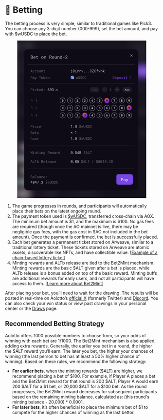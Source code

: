 # 🎲 Betting

The betting process is very simple, similar to traditional games like Pick3. You can choose any 3-digit number (000-999), set the bet amount, and pay with $wUSDC to place the bet.

<figure><img src=".gitbook/assets/image (4).png" alt=""><figcaption></figcaption></figure>

1. The game progresses in rounds, and participants will automatically place their bets on the latest ongoing round.
2. The payment token used is [$wUSDC](https://ao.link/#/token/7zH9dlMNoxprab9loshv3Y7WG45DOny_Vrq9KrXObdQ), transferred cross-chain via AOX. The minimum bet amount is $1, and the maximum is $100. No gas fees are required (though once the AO mainnet is live, there may be negligible gas fees, with the gas cost in $AO not included in the bet amount). Once the payment is confirmed, the bet is successfully placed.
3. Each bet generates a permanent ticket stored on Arweave, similar to a traditional lottery ticket. These tickets stored on Arweave are atomic assets, discoverable like NFTs, and have collectible value. \[[Example of a chain-based lottery ticket](https://kmu4rbzchrloqp3ypunbd4y345hrhritxwufx7dg5ymkbce6anhq.arweave.net/UynIhyI8Vug_eH0aEfMb508TxRO9qFv8Zu4YoIieA08)]
4. Minting rewards and ALTb release are tied to the Bet2Mint mechanism. Minting rewards are the basic $ALT given after a bet is placed, while ALTb release is a bonus added on top of the basic reward. Minting buffs are additional rewards for early users, and not all participants will have access to them. \[[Learn more about Bet2Mint](https://docs.aolotto.com/en/usdalt#bet2mint)]

After placing your bet, you’ll need to wait for the drawing. The results will be posted in real-time on Aolotto’s [official X](https://x.com/aolotto_dao) (formerly Twitter) and [Discord](https://discord.gg/BFhkUCRjmF). You can also check your win status or view past drawings in your personal center or the [Draws](https://dev.aolotto.com/#/draws) page.

## **Recommended Betting Strategy**

Aolotto offers 1000 possible numbers to choose from, so your odds of winning with each bet are 1/1000. The Bet2Mint mechanism is also applied, adding extra rewards. Generally, the earlier you bet in a round, the higher the $ALT reward you’ll earn. The later you bet, the higher your chances of winning (the last person to bet has at least a 50% higher chance of winning). Based on these rules, we recommend the following strategy:

* **For earlier bets**, when the minting rewards ($ALT) are higher, we recommend placing a bet of $100. For example, if Player A places a bet and the Bet2Mint reward for that round is 200 $ALT, Player A would earn 200 $ALT for a $1 bet, or 20,000 $ALT for a $100 bet. As the round progresses, the Bet2Mint reward decreases for subsequent participants based on the remaining minting balance, calculated as: (this round's minting balance - 20,000) \* 0.0001.
* **For later bets**, it’s often beneficial to place the minimum bet of $1 to compete for the higher chances of winning as the last bettor.
